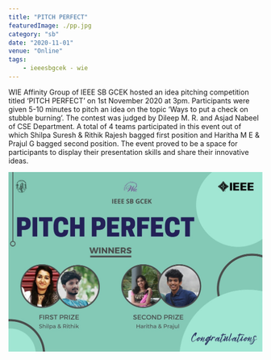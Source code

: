 ```yaml
---
title: "PITCH PERFECT"
featuredImage: ./pp.jpg
category: "sb"
date: "2020-11-01"
venue: "Online"
tags:
    - ieeesbgcek - wie
---
```

WIE Affinity Group of IEEE SB GCEK hosted an idea pitching competition titled ‘PITCH PERFECT’ on 1st November 2020 at 3pm. Participants were given 5-10 minutes to pitch an idea on the topic ‘Ways to put a check on stubble burning’. The contest was judged by Dileep M. R. and Asjad Nabeel of CSE Department. A total of 4 teams participated in this event out of which Shilpa Suresh & Rithik Rajesh bagged first position and Haritha M E & Prajul G bagged second position. The event proved to be a space for participants to display their presentation skills and share their innovative ideas.

![Winners](./pp1.jpg)
